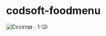 # codsoft-foodmenu

![Desktop - 1 (2)](https://github.com/hema-harini/codsoft-foodmenu/assets/141944848/8c1e91c3-b556-4558-ba7d-4702eed061bb)
